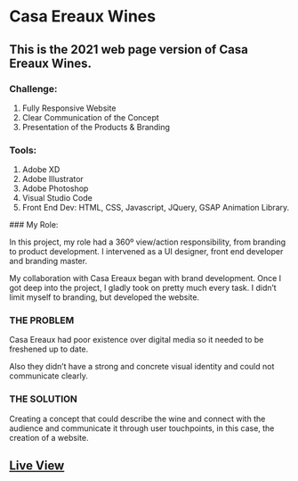 # Casa Ereaux Wines
## This is the 2021 web page version of Casa Ereaux Wines.

### Challenge:
1. Fully Responsive Website
2. Clear Communication of the Concept
3. Presentation of the Products & Branding


### Tools: 
1. Adobe XD
2. Adobe Illustrator
3. Adobe Photoshop
4. Visual Studio Code
5. Front End Dev: HTML, CSS, Javascript, JQuery, GSAP Animation Library.


### My Role:

In this project, my role had a 360º view/action responsibility, from branding to product development. I intervened as a UI designer, front end developer and branding master.

My collaboration with Casa Ereaux began with brand development. Once I got deep into the project, I gladly took on pretty much every task. I didn’t limit myself to branding, but developed the website.


### THE PROBLEM

Casa Ereaux had poor existence over digital media so it needed to be freshened up to date.

Also they didn’t have a strong and concrete visual identity and could not communicate clearly.

### THE SOLUTION

Creating a concept that could describe the wine and connect with the audience and communicate it through user touchpoints, in this case, the creation of a website.


## [Live View](https://casaereaux2021.netlify.app)
